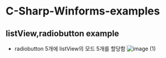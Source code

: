 # C-Sharp-Winforms-examples  

## listView,radiobutton example  
- radiobutton 5개에 listView의 모드 5개를 할당함
![image (1)](https://github.com/user-attachments/assets/33389e31-e97d-41ba-8863-11948ec2e969)
